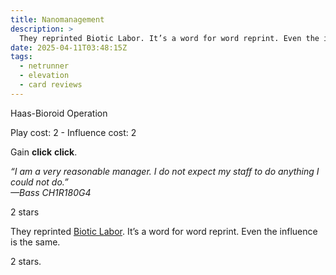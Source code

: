 ```yaml
---
title: Nanomanagement
description: >
  They reprinted Biotic Labor. It’s a word for word reprint. Even the influence is the same.
date: 2025-04-11T03:48:15Z
tags:
  - netrunner
  - elevation
  - card reviews
---
```


<card-frame name="nanomanagement" side="corp" stars="2" src="https://cdn.ewie.online/nsg-nanomanagement.jpg">

<div class="visually-hidden" id="card-name-nanomanagement">

Haas-Bioroid Operation

Play cost: 2 - Influence cost: 2

Gain **click** **click**.

_“I am a very reasonable manager. I do not expect my staff to do anything I could not do.”_  
_—Bass CH1R180G4_

2 stars

</div>

</card-frame>

<script type="module" src="/assets/js/components/card-frame.js"></script>

They reprinted [Biotic Labor](https://netrunnerdb.com/en/card/31048). It’s a word for word reprint. Even the influence is the same.

2 stars.
